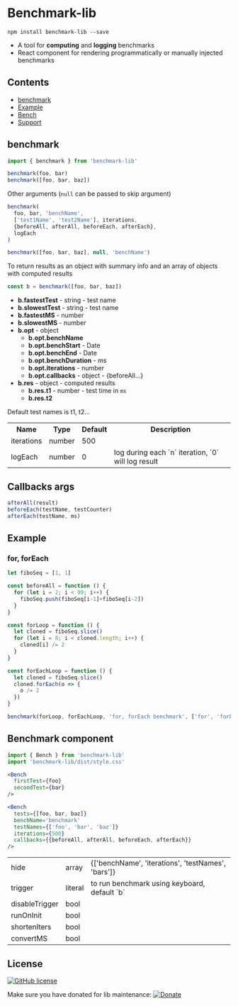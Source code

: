 # Benchmark-lib
```shell-script
npm install benchmark-lib --save
```

- A tool for **computing** and **logging** benchmarks
- React component for rendering programmatically or manually injected benchmarks


## Contents
- [benchmark](#benchmark)
- [Example](#example)
- [Bench](#benchmark-component)
- [Support](https://www.paypal.me/bloomber/20)


## benchmark
```js
import { benchmark } from 'benchmark-lib'

benchmark(foo, bar)
benchmark([foo, bar, baz])
```

Other arguments (`null` can be passed to skip argument)

```js
benchmark(
  foo, bar, 'benchName',
  ['test1Name', 'test2Name'], iterations,
  {beforeAll, afterAll, beforeEach, afterEach},
  logEach
)

benchmark([foo, bar, baz], null, 'benchName')
```

To return results as an object with summary info and an array of objects with computed results

```js
const b = benchmark([foo, bar, baz])
```

- **b.fastestTest** - string - test name
- **b.slowestTest** - string - test name
- **b.fastestMS** - number
- **b.slowestMS** - number
- **b.opt** - object
  - **b.opt.benchName**
  - **b.opt.benchStart** - Date
  - **b.opt.benchEnd** - Date
  - **b.opt.benchDuration** - ms
  - **b.opt.iterations** - number
  - **b.opt.callbacks** - object - {beforeAll...}
- **b.res** - object - computed results
  - **b.res.t1** - number - test time in `ms`
  - **b.res.t2**

Default test names is t1, t2...

<table>
  <tr>
    <th> Name </th>
    <th> Type </th>
    <th> Default </th>
    <th> Description </th>
  </tr>
  <tr>
    <td> iterations </td>
    <td> number </td>
    <td> 500 </td>
    <td> </td>
  </tr>
  <tr>
    <td> logEach </td>
    <td> number </td>
    <td> 0 </td>
    <td> log during each `n` iteration, `0` will log result </td>
  </tr>
</table>


## Callbacks args
```js
afterAll(result)
beforeEach(testName, testCounter)
afterEach(testName, ms)
```


## Example
### for, forEach
```js
let fiboSeq = [1, 1]

const beforeAll = function () {
  for (let i = 2; i < 99; i++) {
    fiboSeq.push(fiboSeq[i-1]+fiboSeq[i-2])
  }
}

const forLoop = function () {
  let cloned = fiboSeq.slice()
  for (let i = 0; i < cloned.length; i++) {
    cloned[i] /= 2
  }
}

const forEachLoop = function () {
  let cloned = fiboSeq.slice()
  cloned.forEach(o => {
    o /= 2
  })
}

benchmark(forLoop, forEachLoop, 'for, forEach benchmark', ['for', 'forEach'])
```


## Benchmark component
```jsx
import { Bench } from 'benchmark-lib'
import 'benchmark-lib/dist/style.css'

<Bench
  firstTest={foo}
  secondTest={bar}
/>

<Bench
  tests={[foo, bar, baz]}
  benchName='benchmark'
  testNames={['foo', 'bar', 'baz']}
  iterations={500}
  callbacks={{beforeAll, afterAll, beforeEach, afterEach}}
/>
```

<table>
  <tr>
    <td> hide </td>
    <td> array </td>
    <td> {['benchName', 'iterations', 'testNames', 'bars']} </td>
  </tr>
  <tr>
    <td> trigger </td>
    <td> literal </td>
    <td> to run benchmark using keyboard, default `b` </td>
  </tr>
  <tr>
    <td> disableTrigger </td>
    <td> bool </td>
    <td> </td>
  </tr>
  <tr>
    <td> runOnInit </td>
    <td> bool </td>
    <td> </td>
  </tr>
  <tr>
    <td> shortenIters </td>
    <td> bool </td>
    <td> </td>
  </tr>
  <tr>
    <td> convertMS </td>
    <td> bool </td>
    <td> </td>
  </tr>
</table>


## License
[![GitHub license](https://img.shields.io/badge/license-MIT-blue.svg)](https://github.com/bl00mber/benchmark-lib/blob/master/LICENSE)

Make sure you have donated for lib maintenance: [![Donate](https://img.shields.io/badge/Donate-PayPal-green.svg)](https://www.paypal.me/bloomber/20)
